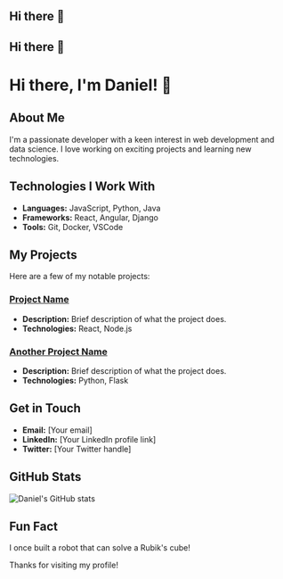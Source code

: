 ## Hi there 👋

<!--
**saintdannyyy/saintdannyyy** is a ✨ _special_ ✨ repository because its `README.md` (this file) appears on your GitHub profile.

Here are some ideas to get you started:

- 🔭 I’m currently working on ...
- 🌱 I’m currently learning ...
- 👯 I’m looking to collaborate on ...
- 🤔 I’m looking for help with ...
- 💬 Ask me about ...
- 📫 How to reach me: ...
- 😄 Pronouns: ...
- ⚡ Fun fact: ...
-->

## Hi there 👋

# Hi there, I'm Daniel! 👋

## About Me

I'm a passionate developer with a keen interest in web development and data science. I love working on exciting projects and learning new technologies.

## Technologies I Work With

- **Languages:** JavaScript, Python, Java
- **Frameworks:** React, Angular, Django
- **Tools:** Git, Docker, VSCode

## My Projects

Here are a few of my notable projects:

### [Project Name](link-to-project)

- **Description:** Brief description of what the project does.
- **Technologies:** React, Node.js

### [Another Project Name](link-to-project)

- **Description:** Brief description of what the project does.
- **Technologies:** Python, Flask

## Get in Touch

- **Email:** [Your email]
- **LinkedIn:** [Your LinkedIn profile link]
- **Twitter:** [Your Twitter handle]

## GitHub Stats

![Daniel's GitHub stats](https://github-readme-stats.vercel.app/api?username=saintdannyyy&show_icons=true&theme=radical)

## Fun Fact

I once built a robot that can solve a Rubik's cube!

Thanks for visiting my profile!

